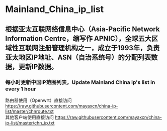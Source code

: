 # Mainland_China_ip_list

## 根据亚太互联网络信息中心（Asia-Pacific Network Information Centre，缩写作 APNIC），全球五大区域性互联网注册管理机构之一，成立于1993年，负责亚太地区IP地址、ASN（自治系统号）的分配列表数据，更新IP数据。

### 每小时更新中国IP范围列表，Update Mainland China ip's list in every 1 hour

路由器使用（Openwrt）直接访问 https://raw.githubusercontent.com/mayaxcn/china-ip-list/master/chnroute.txt <br>
其他客户端使用直接访问 https://raw.githubusercontent.com/mayaxcn/china-ip-list/master/chn_ip.txt
